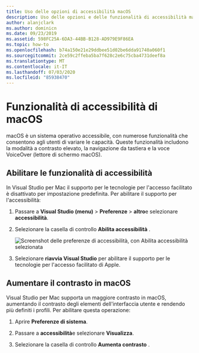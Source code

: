 ```yaml
---
title: Uso delle opzioni di accessibilità macOS
description: Uso delle opzioni e delle funzionalità di accessibilità macOS, ad esempio contrasto elevato, navigazione da tastiera e VoiceOver
author: alanjclark
ms.author: dominicn
ms.date: 09/23/2019
ms.assetid: 598FC25A-6DA3-44BB-B128-AD979E9F86EA
ms.topic: how-to
ms.openlocfilehash: b74a150e21e29ddbee51d02be6dda91740a060f1
ms.sourcegitcommit: 2ce59c2ffeba5ba7f628c2e6c75cba4731deef8a
ms.translationtype: MT
ms.contentlocale: it-IT
ms.lasthandoff: 07/03/2020
ms.locfileid: "85938470"
---
```

# <a name="accessibility-features-of-macos"></a>Funzionalità di accessibilità di macOS

macOS è un sistema operativo accessibile, con numerose funzionalità che consentono agli utenti di variare le capacità. Queste funzionalità includono la modalità a contrasto elevato, la navigazione da tastiera e la voce VoiceOver (lettore di schermo macOS).

## <a name="enable-accessibility-features"></a>Abilitare le funzionalità di accessibilità

In Visual Studio per Mac il supporto per le tecnologie per l'accesso facilitato è disattivato per impostazione predefinita. Per abilitare il supporto per l'accessibilità:

1. Passare a **Visual Studio (menu)**  >  **Preferenze**  >  **altro**e selezionare **accessibilità**.

1. Selezionare la casella di controllo **Abilita accessibilità** .

   ![Screenshot delle preferenze di accessibilità, con Abilita accessibilità selezionata](media/accessibility-preferences.png)

1. Selezionare **riavvia Visual Studio** per abilitare il supporto per le tecnologie per l'accesso facilitato di Apple.

## <a name="increase-the-contrast-in-macos"></a>Aumentare il contrasto in macOS

Visual Studio per Mac supporta un maggiore contrasto in macOS, aumentando il contrasto degli elementi dell'interfaccia utente e rendendo più definiti i profili. Per abilitare questa operazione:

1. Aprire **Preferenze di sistema**.

1. Passare a **accessibilità**e selezionare **Visualizza**.

1. Selezionare la casella di controllo **Aumenta contrasto** .